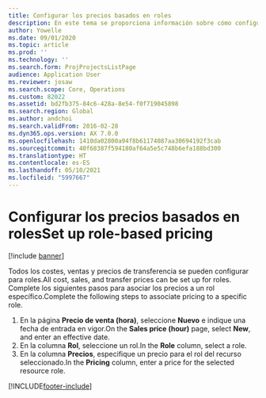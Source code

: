 ```yaml
---
title: Configurar los precios basados en roles
description: En este tema se proporciona información sobre cómo configurar precios para roles específicos.
author: Yowelle
ms.date: 09/01/2020
ms.topic: article
ms.prod: ''
ms.technology: ''
ms.search.form: ProjProjectsListPage
audience: Application User
ms.reviewer: josaw
ms.search.scope: Core, Operations
ms.custom: 82022
ms.assetid: bd2fb375-84c6-428a-8e54-f0f719045898
ms.search.region: Global
ms.author: andchoi
ms.search.validFrom: 2016-02-28
ms.dyn365.ops.version: AX 7.0.0
ms.openlocfilehash: 1410da02800a94f8b61174087aa30694192f3cab
ms.sourcegitcommit: 40f68387f594180af64a5e5c748b6efa188bd300
ms.translationtype: HT
ms.contentlocale: es-ES
ms.lasthandoff: 05/10/2021
ms.locfileid: "5997667"
---
```

# <a name="set-up-role-based-pricing"></a><span data-ttu-id="d75ce-103">Configurar los precios basados en roles</span><span class="sxs-lookup"><span data-stu-id="d75ce-103">Set up role-based pricing</span></span>

[!include [banner](../includes/banner.md)]

<span data-ttu-id="d75ce-104">Todos los costes, ventas y precios de transferencia se pueden configurar para roles.</span><span class="sxs-lookup"><span data-stu-id="d75ce-104">All cost, sales, and transfer prices can be set up for roles.</span></span> <span data-ttu-id="d75ce-105">Complete los siguientes pasos para asociar los precios a un rol específico.</span><span class="sxs-lookup"><span data-stu-id="d75ce-105">Complete the following steps to associate pricing to a specific role.</span></span>

1. <span data-ttu-id="d75ce-106">En la página **Precio de venta (hora)**, seleccione **Nuevo** e indique una fecha de entrada en vigor.</span><span class="sxs-lookup"><span data-stu-id="d75ce-106">On the **Sales price (hour)** page, select **New**, and enter an effective date.</span></span>
2. <span data-ttu-id="d75ce-107">En la columna **Rol**, seleccione un rol.</span><span class="sxs-lookup"><span data-stu-id="d75ce-107">In the **Role** column, select a role.</span></span>
3. <span data-ttu-id="d75ce-108">En la columna **Precios**, especifique un precio para el rol del recurso seleccionado.</span><span class="sxs-lookup"><span data-stu-id="d75ce-108">In the **Pricing** column, enter a price for the selected resource role.</span></span>


[!INCLUDE[footer-include](../includes/footer-banner.md)]